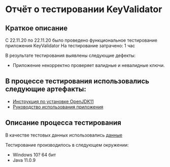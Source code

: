 # Отчёт о тестировании KeyValidator

## Краткое описание

C 22.11.20 по 22.11.20 было проведено функциональное тестирование приложения KeyValidator
На тестирование затрачено: 1 час

В результате тестирования выявлены следующие дефекты:

* Приложение некорректно проверяет валидные и невалидные ключи.

## В процессе тестирования использовались следующие артефакты:
* [Инструкция по установке OpenJDK11](https://github.com/netology-code/javaqa-homeworks/blob/master/intro/openjdk11-manual.md)
* [Руководство использования приложения](https://github.com/netology-code/javaqa-homeworks/blob/master/intro/user-manual.md)

## Описание процесса тестирования

В качестве тестовых данных использовались [данные](https://github.com/netology-code/javaqa-homeworks/blob/master/intro/user-manual.md)

Тестирование производилось в следующем окружении:
* Windows 10? 64 бит
* Java 11.0.9
